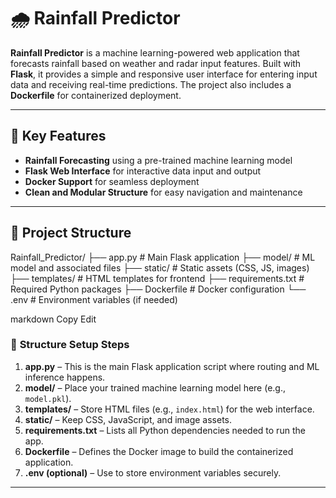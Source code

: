 # 🌧️ **Rainfall Predictor**

**Rainfall Predictor** is a machine learning-powered web application that forecasts rainfall based on weather and radar input features. Built with **Flask**, it provides a simple and responsive user interface for entering input data and receiving real-time predictions. The project also includes a **Dockerfile** for containerized deployment.

---

## 🧠 **Key Features**

- **Rainfall Forecasting** using a pre-trained machine learning model  
- **Flask Web Interface** for interactive data input and output  
- **Docker Support** for seamless deployment  
- **Clean and Modular Structure** for easy navigation and maintenance  

---

## 📁 **Project Structure**

Rainfall_Predictor/
├── app.py # Main Flask application
├── model/ # ML model and associated files
├── static/ # Static assets (CSS, JS, images)
├── templates/ # HTML templates for frontend
├── requirements.txt # Required Python packages
├── Dockerfile # Docker configuration
└── .env # Environment variables (if needed)

markdown
Copy
Edit

### 🔄 **Structure Setup Steps**

1. **app.py** – This is the main Flask application script where routing and ML inference happens.
2. **model/** – Place your trained machine learning model here (e.g., `model.pkl`).
3. **templates/** – Store HTML files (e.g., `index.html`) for the web interface.
4. **static/** – Keep CSS, JavaScript, and image assets.
5. **requirements.txt** – Lists all Python dependencies needed to run the app.
6. **Dockerfile** – Defines the Docker image to build the containerized application.
7. **.env (optional)** – Use to store environment variables securely.

---

